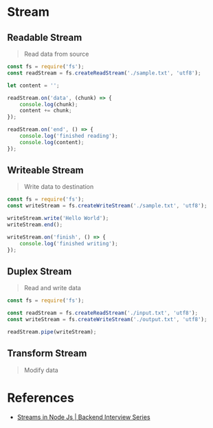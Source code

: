 # Stream
## Readable Stream
> Read data from source

```js
const fs = require('fs');
const readStream = fs.createReadStream('./sample.txt', 'utf8');

let content = '';

readStream.on('data', (chunk) => {
    console.log(chunk);
    content += chunk;
});

readStream.on('end', () => {
    console.log('finished reading');
    console.log(content);
});
```


## Writeable Stream
> Write data to destination

```js
const fs = require('fs');
const writeStream = fs.createWriteStream('./sample.txt', 'utf8');

writeStream.write('Hello World');
writeStream.end();

writeStream.on('finish', () => {
    console.log('finished writing');
});
```

## Duplex Stream
> Read and write data

```js
const fs = require('fs');

const readStream = fs.createReadStream('./input.txt', 'utf8');
const writeStream = fs.createWriteStream('./output.txt', 'utf8');

readStream.pipe(writeStream);
```

## Transform Stream
> Modify data


# References
* [Streams in Node Js | Backend Interview Series](https://www.youtube.com/watch?v=DfIfgd9TjB4)